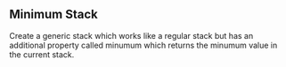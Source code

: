 ## Minimum Stack

Create a generic stack which works like a regular stack but has an additional property called minumum which returns the minumum value in the current stack.
